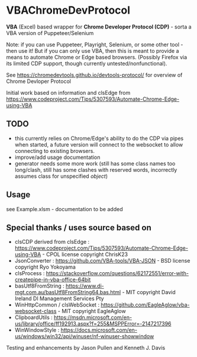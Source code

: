 # VBAChromeDevProtocol
**VBA** (Excel) based wrapper for **Chrome Developer Protocol (CDP)** - sorta a VBA version of Puppeteer/Selenium

Note: if you can use Puppeteer, Playright, Selenium, or some other tool - then use it!
But if you can only use VBA, then this is meant to provide a means to automate Chrome or Edge based browsers.  (Possibly Firefox via its limited CDP support, though currently untested/nonfunctional). 

See https://chromedevtools.github.io/devtools-protocol/ for overview of Chrome Devloper Protocol

Initial work based on information and clsEdge from https://www.codeproject.com/Tips/5307593/Automate-Chrome-Edge-using-VBA

## TODO
- this currently relies on Chrome/Edge's ability to do the CDP via pipes when started, a future version will connect to the websocket to allow connecting to existing browsers.
- improve/add usage documentation
- generator needs some more work (still has some class names too long/clash, still has some clashes with reserved words, incorrectly assumes class for unspecified _object_)

## Usage
see Example.xlsm - documentation to be added

## Special thanks / uses source based on 

- clsCDP derived from clsEdge : https://www.codeproject.com/Tips/5307593/Automate-Chrome-Edge-using-VBA - CPOL license copyright ChrisK23
- JsonConverter : https://github.com/VBA-tools/VBA-JSON - BSD license copyright Ryo Yokoyama
- clsProcess : https://stackoverflow.com/questions/62172551/error-with-createpipe-in-vba-office-64bit
- basUtf8FromString : https://www.di-mgt.com.au/basUtf8FromString64.bas.html - MIT copyright David Ireland DI Management Services Pty
- WinHttpCommon / clsWebSocket : https://github.com/EagleAglow/vba-websocket-class - MIT copyright EagleAglow
- ClipboardUtils : https://msdn.microsoft.com/en-us/library/office/ff192913.aspx?f=255&MSPPError=-2147217396
- WinWindowStyle : https://docs.microsoft.com/en-us/windows/win32/api/winuser/nf-winuser-showwindow

Testing and enhancements by Jason Pullen and Kenneth J. Davis
